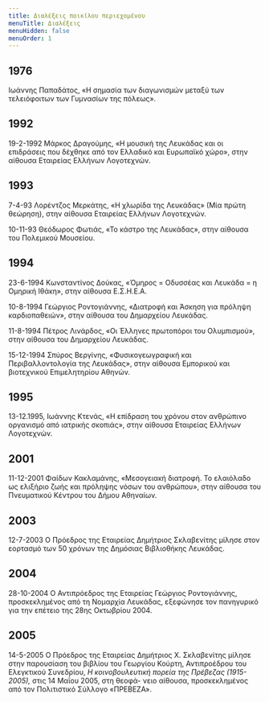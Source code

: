 ```yaml
---
title: Διαλέξεις ποικίλου περιεχομένου
menuTitle: Διαλέξεις
menuHidden: false
menuOrder: 1
---
```


## 1976
Ιωάννης Παπαδάτος, «Η σημασία των διαγωνισμών μεταξύ των τελειόφοιτων των Γυμνασίων της πόλεως».

## 1992
19-2-1992 Μάρκος Δραγούμης, «Η μουσική της Λευκάδας και οι επιδράσεις που δέχθηκε από τον Ελλαδικό και Ευρωπαϊκό χώρο», στην αίθουσα Εταιρείας Ελλήνων Λογοτεχνών.

## 1993
7-4-93 Λορέντζος Μερκάτης, «Η χλωρίδα της Λευκάδας» \(Μία πρώτη θεώρηση\), στην αίθουσα Εταιρείας Ελλήνων Λογοτεχνών.

10-11-93 Θεόδωρος Φωτιάς, «Το κάστρο της Λευκάδας», στην αίθουσα του Πολεμικού Μουσείου.

## 1994
23-6-1994 Κωνσταντίνος Δούκας, «Όμηρος = Οδυσσέας και Λευκάδα = η Ομηρική Ιθάκη», στην αίθουσα Ε.Σ.Η.Ε.Α.

10-8-1994 Γεώργιος Ροντογιάννης, «Διατροφή και Άσκηση για πρόληψη καρδιοπαθειών», στην αίθουσα του Δημαρχείου Λευκάδας.

11-8-1994 Πέτρος Λινάρδος, «Οι Έλληνες πρωτοπόροι του Ολυμπισμού», στην αίθουσα του Δημαρχείου Λευκάδας.

15-12-1994 Σπύρος Βεργίνης, «Φυσικογεωγραφική και Περιβαλλοντολογία της Λευκάδας», στην αίθουσα Εμπορικού και βιοτεχνικού Επιμελητηρίου Αθηνών.

## 1995
13-12.1995, Ιωάννης Κτενάς, «Η επίδραση του χρόνου στον ανθρώπινο οργανισμό από ιατρικής σκοπιάς», στην αίθουσα Εταιρείας Ελλήνων Λογοτεχνών.

## 2001
11-12-2001 Φαίδων Κακλαμάνης, «Μεσογειακή διατροφή. Το ελαιόλαδο ως ελιξήριο ζωής και πρόληψης νόσων του ανθρώπου», στην αίθουσα του Πνευματικού Κέντρου του Δήμου Αθηναίων.

## 2003
12-7-2003 Ο Πρόεδρος της Εταιρείας Δημήτριος Σκλαβενίτης μίλησε στον εορτασμό των 50 χρόνων της Δημόσιας Βιβλιοθήκης Λευκάδας.

## 2004
28-10-2004 Ο Αντιπρόεδρος της Εταιρείας Γεώργιος Ροντογιάννης, προσκεκλημένος από τη Νομαρχία Λευκάδας, εξεφώνησε τον πανηγυρικό για την επέτειο της 28ης Οκτωβρίου 2004.

## 2005
14-5-2005 Ο Πρόεδρος της Εταιρείας Δημήτριος Χ. Σκλαβενίτης μίλησε στην παρουσίαση του βιβλίου του Γεωργίου Κούρτη, Αντιπροέδρου του Ελεγκτικού Συνεδρίου, *Η κοινοβουλευτική πορεία της Πρέβεζας \(1915-2005\),* στις 14 Μαΐου 2005, στη θεοφά- νειο αίθουσα, προσκεκλημένος από τον Πολιτιστικό Σύλλογο «ΠΡΕΒΕΖΑ».
